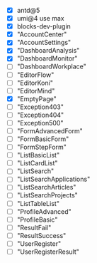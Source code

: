 - [x] antd@5
- [x] umi@4 use max
- [x] blocks-dev-plugin
- [x] "AccountCenter"
- [x] "AccountSettings"
- [x] "DashboardAnalysis"
- [x] "DashboardMonitor"
- [ ] "DashboardWorkplace"
- [ ] "EditorFlow"
- [ ] "EditorKoni"
- [ ] "EditorMind"
- [x] "EmptyPage"
- [ ] "Exception403"
- [ ] "Exception404"
- [ ] "Exception500"
- [ ] "FormAdvancedForm"
- [ ] "FormBasicForm"
- [ ] "FormStepForm"
- [ ] "ListBasicList"
- [ ] "ListCardList"
- [ ] "ListSearch"
- [ ] "ListSearchApplications"
- [ ] "ListSearchArticles"
- [ ] "ListSearchProjects"
- [ ] "ListTableList"
- [ ] "ProfileAdvanced"
- [ ] "ProfileBasic"
- [ ] "ResultFail"
- [ ] "ResultSuccess"
- [ ] "UserRegister"
- [ ] "UserRegisterResult"

